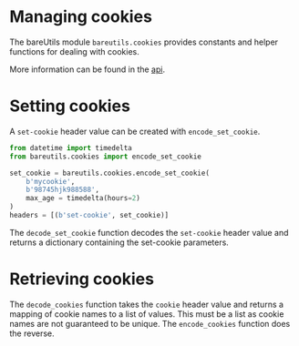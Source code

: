 # Managing cookies

The bareUtils module `bareutils.cookies` provides constants and helper
functions for dealing with cookies.

More information can be found in the [api](/api/bareutils.cookies/).

# Setting cookies

A `set-cookie` header value can be created with `encode_set_cookie`.

```python
from datetime import timedelta
from bareutils.cookies import encode_set_cookie

set_cookie = bareutils.cookies.encode_set_cookie(
    b'mycookie',
    b'98745hjk988588',
    max_age = timedelta(hours=2)
)
headers = [(b'set-cookie', set_cookie)]
```

The `decode_set_cookie` function decodes the `set-cookie` header value and
returns a dictionary containing the set-cookie parameters.

# Retrieving cookies

The `decode_cookies` function takes the `cookie` header value and returns a
mapping of cookie names to a list of values. This must be a list as cookie names
are not guaranteed to be unique. The `encode_cookies` function does the reverse.
